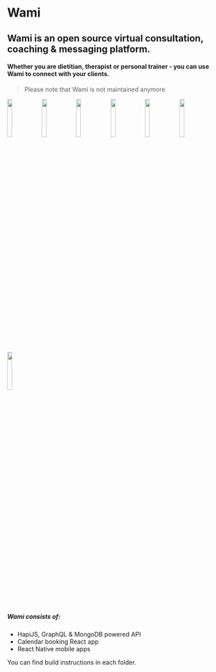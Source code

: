 # Wami
## Wami is an open source virtual consultation, coaching & messaging platform.
#### Whether you are dietitian, therapist or personal trainer - you can use Wami to connect with your clients.

> Please note that Wami is not maintained anymore

<p float="left">
  <img src="https://joduplessis.github.io/wami/images/screens/01.png" width="15%">
  <img src="https://joduplessis.github.io/wami/images/screens/02.png" width="15%">
  <img src="https://joduplessis.github.io/wami/images/screens/03.png" width="15%">
  <img src="https://joduplessis.github.io/wami/images/screens/04.png" width="15%">
  <img src="https://joduplessis.github.io/wami/images/screens/07.png" width="15%">
  <img src="https://joduplessis.github.io/wami/images/screens/08.png" width="15%">
  <img src="  https://joduplessis.com/store-images/Wami/01.png" width="15%">
</p>

##### Wami consists of:

- HapiJS, GraphQL & MongoDB powered API
- Calendar booking React app
- React Native mobile apps


You can find build instructions in each folder.
